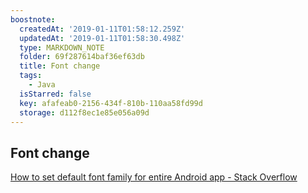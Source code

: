 ```yaml
---
boostnote:
  createdAt: '2019-01-11T01:58:12.259Z'
  updatedAt: '2019-01-11T01:58:30.498Z'
  type: MARKDOWN_NOTE
  folder: 69f287614baf36ef63db
  title: Font change
  tags:
    - Java
  isStarred: false
  key: afafeab0-2156-434f-810b-110aa58fd99d
  storage: d112f8ec1e85e056a09d
---
```


Font change
---
[How to set default font family for entire Android app - Stack Overflow](https://stackoverflow.com/a/45978777)